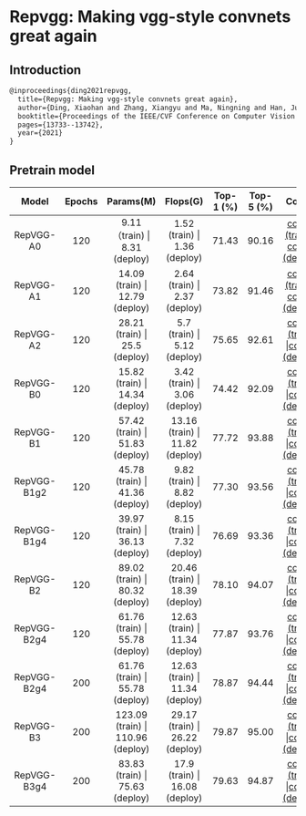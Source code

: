 # Repvgg: Making vgg-style convnets great again

## Introduction

```latex
@inproceedings{ding2021repvgg,
  title={Repvgg: Making vgg-style convnets great again},
  author={Ding, Xiaohan and Zhang, Xiangyu and Ma, Ningning and Han, Jungong and Ding, Guiguang and Sun, Jian},
  booktitle={Proceedings of the IEEE/CVF Conference on Computer Vision and Pattern Recognition},
  pages={13733--13742},
  year={2021}
}
```

## Pretrain model

|    Model    | Epochs |             Params(M)             |            Flops(G)             | Top-1 (%) | Top-5 (%) |                            Config                            |                           Download                           |
| :---------: | :----: | :-------------------------------: | :-----------------------------: | :-------: | :-------: | :----------------------------------------------------------: | :----------------------------------------------------------: |
|  RepVGG-A0  |  120   |   9.11（train) \| 8.31 (deploy)   |  1.52 (train) \| 1.36 (deploy)  |   71.43   |   90.16   | [config (train)](https://github.com/zhangrui-wolf/openmmlab-competition-2021/blob/main/configs/repvgg/repvggA0_b64x4_imagenet_120e_coslr.py) \| [config (deploy)](https://github.com/zhangrui-wolf/openmmlab-competition-2021/blob/main/configs/repvgg/deploy/repvggA0_b64x4_imagenet_120e_coslr_deploy.py) | [model (train)](https://drive.google.com/file/d/1TtzdRLaCx9JkkrECNTLciqq1GQVUMjzC/view?usp=sharing) \| [model (deploy)](https://drive.google.com/file/d/143hwZUgoMypWG1pNcgsOXGARsqbk3QbP/view?usp=sharing) |
|  RepVGG-A1  |  120   |  14.09 (train) \| 12.79 (deploy)  |  2.64 (train) \| 2.37 (deploy)  |   73.82   |   91.46   | [config (train)](https://github.com/zhangrui-wolf/openmmlab-competition-2021/blob/main/configs/repvgg/repvggA1_b64x4_imagenet_120e_coslr.py) \| [config (deploy)](https://github.com/zhangrui-wolf/openmmlab-competition-2021/blob/main/configs/repvgg/deploy/repvggA1_b64x4_imagenet_120e_coslr_deploy.py) | [model (train)](https://drive.google.com/file/d/1qvy9poxVWlYpEqYcugPdGpu2j4o0jJ2f/view?usp=sharing) \|[model (deploy)](https://drive.google.com/file/d/1UglhPpEApNZQ2rhmo9KiKIxYhbegujew/view?usp=sharing) |
|  RepVGG-A2  |  120   |  28.21 (train) \| 25.5 (deploy)   |  5.7 (train)  \| 5.12 (deploy)  |   75.65   |   92.61   | [config (train)](https://github.com/zhangrui-wolf/openmmlab-competition-2021/blob/main/configs/repvgg/repvggA2_b64x4_imagenet_120e_coslr.py) \|[config (deploy)](https://github.com/zhangrui-wolf/openmmlab-competition-2021/blob/main/configs/repvgg/deploy/repvggA2_b64x4_imagenet_120e_coslr_deploy.py) | [model (train)](https://drive.google.com/file/d/1z88eUNhLj0AZrTsQwx4ZMRbjnQvGBUPQ/view?usp=sharing) \|[model (deploy)](https://drive.google.com/file/d/1_xj4XPS4jlb4n6DuuQX8-r7g-SNDZ4Pd/view?usp=sharing) |
|  RepVGG-B0  |  120   |  15.82 (train) \| 14.34 (deploy)  |  3.42 (train) \| 3.06 (deploy)  |   74.42   |   92.09   | [config (train)](https://github.com/zhangrui-wolf/openmmlab-competition-2021/blob/main/configs/repvgg/repvggB0_b64x4_imagenet_120e_coslr.py) \|[config (deploy)](https://github.com/zhangrui-wolf/openmmlab-competition-2021/blob/main/configs/repvgg/deploy/repvggB0_b64x4_imagenet_120e_coslr_deploy.py) | [model (train)](https://drive.google.com/file/d/1bHORC7EMJpP_iF87FRMaWb_LfPMYGpv1/view?usp=sharing) \|[model (deploy)](https://drive.google.com/file/d/1BOvL4C0YZDfUwMPVEGllG2eeI4e1EYoQ/view?usp=sharing) |
|  RepVGG-B1  |  120   |  57.42 (train) \| 51.83 (deploy)  | 13.16 (train) \| 11.82 (deploy) |   77.72   |   93.88   | [config (train)](https://github.com/zhangrui-wolf/openmmlab-competition-2021/blob/main/configs/repvgg/repvggB1_b64x4_imagenet_120e_coslr.py) \|[config (deploy)](https://github.com/zhangrui-wolf/openmmlab-competition-2021/blob/main/configs/repvgg/deploy/repvggB1_b64x4_imagenet_120e_coslr_deploy.py) | [model (train)](https://drive.google.com/file/d/1AEEq5CNbTRM7IvMoSEspLnDAwyGy4mG9/view?usp=sharing) \|[model (deploy)](https://drive.google.com/file/d/1ZYCImTVhmbKzuZg8--T1VNlJAEPn199b/view?usp=sharing) |
| RepVGG-B1g2 |  120   |  45.78 (train) \| 41.36 (deploy)  |  9.82 (train) \| 8.82 (deploy)  |   77.30   |   93.56   | [config (train)](https://github.com/zhangrui-wolf/openmmlab-competition-2021/blob/main/configs/repvgg/repvggB1g2_b64x4_imagenet_120e_coslr.py) \|[config (deploy)](https://github.com/zhangrui-wolf/openmmlab-competition-2021/blob/main/configs/repvgg/deploy/repvggB1g2_b64x4_imagenet_120e_coslr_deploy.py) | [model (train)](https://drive.google.com/file/d/12H7f5K-0rwi9fRcik4p2L0-wkPHV_c1T/view?usp=sharing) \|[model (deploy)](https://drive.google.com/file/d/1LBmvIOUSAU02P8PAC_wirAY0ATUK5deG/view?usp=sharing) |
| RepVGG-B1g4 |  120   |  39.97 (train) \| 36.13 (deploy)  |  8.15 (train) \| 7.32 (deploy)  |   76.69   |   93.36   | [config (train)](https://github.com/zhangrui-wolf/openmmlab-competition-2021/blob/main/configs/repvgg/repvggB1g4_b64x4_imagenet_120e_coslr.py) \|[config (deploy)](https://github.com/zhangrui-wolf/openmmlab-competition-2021/blob/main/configs/repvgg/deploy/repvggB1g4_b64x4_imagenet_120e_coslr_deploy.py) | [model (train)](https://drive.google.com/file/d/1gse1Wxp9N5I9nCH4mcvfdlF0Y1SfiXqj/view?usp=sharing) \|[model (deploy)](https://drive.google.com/file/d/1XGrXEV2XvHsJtvP8o3i9AQlCd0uhJSDe/view?usp=sharing) |
|  RepVGG-B2  |  120   |  89.02 (train) \| 80.32 (deploy)  | 20.46 (train) \| 18.39 (deploy) |   78.10   |   94.07   | [config (train)](https://github.com/zhangrui-wolf/openmmlab-competition-2021/blob/main/configs/repvgg/repvggB2_b64x4_imagenet_120e_coslr.py) \|[config (deploy)](https://github.com/zhangrui-wolf/openmmlab-competition-2021/blob/main/configs/repvgg/deploy/repvggB2_b64x4_imagenet_120e_coslr_deploy.py) | [model (train)](https://drive.google.com/file/d/1RYJvsOLrO2ViJYsX2aBG2uOkRVtqsPG2/view?usp=sharing) \|[model (deploy)](https://drive.google.com/file/d/1oubuEepALSsckSNdvv2QQJZCXM_oEWf1/view?usp=sharing) |
| RepVGG-B2g4 |  120   |  61.76 (train) \| 55.78 (deploy)  | 12.63 (train) \| 11.34 (deploy) |   77.87   |   93.76   | [config (train)](https://github.com/zhangrui-wolf/openmmlab-competition-2021/blob/main/configs/repvgg/repvggB2g4_b64x4_imagenet_120e_coslr.py) \|[config (deploy)](https://github.com/zhangrui-wolf/openmmlab-competition-2021/blob/main/configs/repvgg/deploy/repvggB2g4_b64x4_imagenet_120e_coslr_deploy.py) | [model (train)](https://drive.google.com/file/d/1k7gHCXK8_YTTcxoxegAzh9w3yo9en0Ih/view?usp=sharing) \|[model (deploy)](https://drive.google.com/file/d/1klLCVYbRQ749RsuKF_bmO-FcHv7K3vnv/view?usp=sharing) |
| RepVGG-B2g4 |  200   |  61.76 (train) \| 55.78 (deploy)  | 12.63 (train) \| 11.34 (deploy) |   78.87   |   94.44   | [config (train)](https://github.com/zhangrui-wolf/openmmlab-competition-2021/blob/main/configs/repvgg/repvggB2g4_b64x4_imagenet_200e_coslr_warmup_label_smoothing_mixup_autoaugment.py) \|[config (deploy)](https://github.com/zhangrui-wolf/openmmlab-competition-2021/blob/main/configs/repvgg/deploy/repvggB2g4_b64x4_imagenet_200e_coslr_warmup_label_smoothing_mixup_autoaugment_deploy.py) | [model (train)](https://drive.google.com/file/d/1qO5ClBfXPebItvqH4xco90HpENkR-mkH/view?usp=sharing) \|[model (deploy)](https://drive.google.com/file/d/1Vw58lc0Yz78ZxRUPE3ztZg4n6oH6swCN/view?usp=sharing) |
|  RepVGG-B3  |  200   | 123.09 (train) \| 110.96 (deploy) | 29.17 (train) \| 26.22 (deploy) |   79.87   |   95.00   | [config (train)](https://github.com/zhangrui-wolf/openmmlab-competition-2021/blob/main/configs/repvgg/repvggB3_b64x4_imagenet_200e_coslr_warmup_label_smoothing_mixup_autoaugment.py) \|[config (deploy)](https://github.com/zhangrui-wolf/openmmlab-competition-2021/blob/main/configs/repvgg/deploy/repvggB3_b64x4_imagenet_200e_coslr_warmup_label_smoothing_mixup_autoaugment_deploy.py) | [model (train)](https://drive.google.com/file/d/1uMPMoKezSFfTi_wh2b0-lPJVlmPMvTBV/view?usp=sharing) \|[model (deploy)](https://drive.google.com/file/d/1CziBGXlgUgsabCHrXVwzXtTw_qDc6tP9/view?usp=sharing) |
| RepVGG-B3g4 |  200   |  83.83 (train) \| 75.63 (deploy)  | 17.9 (train) \| 16.08 (deploy)  |   79.63   |   94.87   | [config (train)](https://github.com/zhangrui-wolf/openmmlab-competition-2021/blob/main/configs/repvgg/repvggB3g4_b64x4_imagenet_200e_coslr_warmup_label_smoothing_mixup_autoaugment.py) \|[config (deploy)](https://github.com/zhangrui-wolf/openmmlab-competition-2021/blob/main/configs/repvgg/deploy/repvggB3g4_b64x4_imagenet_200e_coslr_warmup_label_smoothing_mixup_autoaugment_deploy.py) | [model (train)](https://drive.google.com/file/d/1GisCFgCVg6zcGrpQBVuurrPIhKx1CRzq/view?usp=sharing) \|[model (deploy)](https://drive.google.com/file/d/1xX-eWfoffDBDj62WfwZB3YuAjF5qZgmk/view?usp=sharing) |
